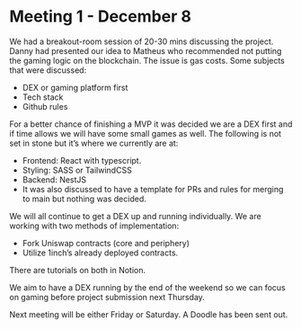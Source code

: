 # Meeting 1 - December 8 

We had a breakout-room session of 20-30 mins discussing the project.
Danny had presented our idea to Matheus who recommended not putting the gaming logic on the blockchain. The issue is gas costs. Some subjects that were discussed:
- DEX or gaming platform first
- Tech stack
- Github rules


For a better chance of finishing a MVP it was decided we are a DEX first and if time allows we will have some small games as well. 
The following is not set in stone but it’s where we currently are at:
- Frontend: React with typescript.
- Styling: SASS or TailwindCSS
- Backend: NestJS
- It was also  discussed to have a template for PRs and rules for merging to main but nothing was decided.

We will all continue to get a DEX up and running individually. We are working with two methods of implementation:
- Fork Uniswap contracts (core and periphery)
- Utilize 1inch’s already deployed contracts.

There are tutorials on both in Notion.

We aim to have a DEX running by the end of the weekend so we can focus on gaming before  project submission next Thursday.

Next meeting will be either Friday or Saturday. A Doodle has been sent out.
